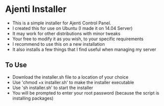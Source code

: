 # Ajenti Installer

 - This is a simple installer for Ajenti Control Panel.
 - I created this for use on Ubuntu (I made it on 14.04 Server)
 - It may work for other distributions with minor tweaks
 - Your free to modify it as you wish, to your specific requirements
 - I recommend to use this on a new installation
 - It also installs a few things that I find useful when managing my server

## To Use
 - Download the installer.sh file to a location of your choice
 - Use 'chmod +x installer.sh' to make the installer executable
 - Use 'sh installer.sh' to start the installer
 - You will be prompted to enter your root password (because the script is installing packages)
